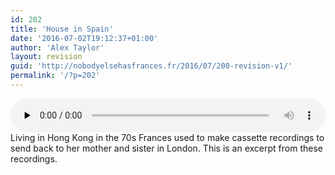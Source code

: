 ```yaml
---
id: 202
title: 'House in Spain'
date: '2016-07-02T19:12:37+01:00'
author: 'Alex Taylor'
layout: revision
guid: 'http://nobodyelsehasfrances.fr/2016/07/200-revision-v1/'
permalink: '/?p=202'
---
```


<audio class="wp-audio-shortcode" controls="controls" id="audio-202-19" preload="none" style="width: 100%;"><source src="http://nobodyelsehasfrances.fr/wp-content/uploads/2016/07/House-in-Spain.m4a?_=19" type="audio/mpeg"></source><http://nobodyelsehasfrances.fr/wp-content/uploads/2016/07/House-in-Spain.m4a></audio>  
Living in Hong Kong in the 70s Frances used to make cassette recordings to send back to her mother and sister in London. This is an excerpt from these recordings.